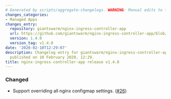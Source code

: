 ```yaml
---
# Generated by scripts/aggregate-changelogs. WARNING: Manual edits to this files will be overwritten.
changes_categories:
- Managed Apps
changes_entry:
  repository: giantswarm/nginx-ingress-controller-app
  url: https://github.com/giantswarm/nginx-ingress-controller-app/blob/master/CHANGELOG.md#140-2020-02-10
  version: 1.4.0
  version_tag: v1.4.0
date: '2020-02-10T12:29:07'
description: Changelog entry for giantswarm/nginx-ingress-controller-app version 1.4.0,
  published on 10 February 2020, 12:29.
title: nginx-ingress-controller-app release v1.4.0
---
```


### Changed
- Support overriding all nginx configmap settings. ([#26](https://github.com/giantswarm/nginx-ingress-controller-app/pull/26))
